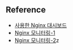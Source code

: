 ## Reference

- [사용한 Nginx 대시보드](https://grafana.com/grafana/dashboards/12708-nginx/)
- [Nginx 모니터링-1](https://velog.io/@dev_leewoooo/Nginx-Metrics%EB%A5%BC-%EB%AA%A8%EB%8B%88%ED%84%B0%EB%A7%81-%ED%95%B4%EB%B3%B4%EC%9E%90)
- [Nginx 모니터링-2](https://velog.io/@dev_leewoooo/Nginx-Metrics%EB%A5%BC-%EB%AA%A8%EB%8B%88%ED%84%B0%EB%A7%81-%ED%95%B4%EB%B3%B4%EC%9E%90)z